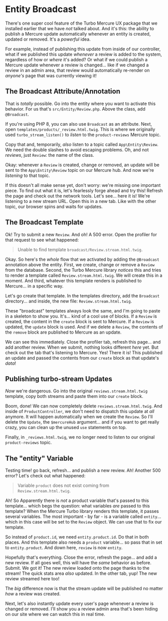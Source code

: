 # Entity Broadcast

There's one super cool feature of the Turbo Mercure UX package that we installed
earlier that we have *not* talked about. And it's this: the ability to publish a
Mercure update automatically whenever an entity is created, updated or removed.
It's a *powerful* idea.

For example, instead of publishing this update from inside of our controller,
what if we published this update *whenever* a review is added to the system,
regardless of how or *where* it's added? Or what if we could publish a Mercure
update whenever a review is changed... like if we changed a review in an admin area,
that review would automatically re-render on *anyone's* page that was currently
viewing it!

## The Broadcast Attribute/Annotation

That is *totally* possible. Go into the entity where you want to activate this
behavior. For us that's `src/Entity/Review.php`. Above the class, add
`@Broadcast`.

If you're using PHP 8, you can also use `Broadcast` as an attribute. Next, open
`templates/products/_review.html.twig`. This is where we originally used
`turbo_stream_listen()` to *listen* to the `product-reviews` Mercure topic.

Copy that and, temporarily, *also* listen to a topic called `App\Entity\Review`.
We need the double slashes to avoid escaping problems. Oh, and not *reviews*,
just `Review`: the name of the class.

Okay: whenever a `Review` is created, change or removed, an update will be sent to
the `App\Entity\Review` topic on our Mercure hub. And now we're *listening* to that
topic.

If this doesn't all make sense yet, don't worry: we're missing one important piece.
To find out what it is, let's fearlessly forge ahead and try this! Refresh the page
and check out the network tools. Let's see... here it is! We're listening to a new
stream URL. Open this in a new tab. Like with the other topic, our browser
spins and waits for updates.

## The Broadcast Template

Ok! Try to submit a new `Review`. And oh! A 500 error. Open the profiler for
that request to see what happened:

> Unable to find template `broadcast/Review.stream.html.twig`.

Okay. So here's the *whole* flow that we activated by adding the `@Broadcast`
annotation above the entity. First, we create, change or remove a `Review` from
the database. Second, the Turbo Mercure library *notices* this and tries to render
a template called `Review.stream.html.twig`. We will create this in a moment.
And third, whatever this template renders is published to Mercure... in a specific
way.

Let's go create that template. In the templates directory, add the `Broadcast`
directory... and inside, the new file: `Review.stream.html.twig`.

These "broadcast" templates always look the same, and I'm going to paste in a
skeleton to show you. It's... kind of a cool use of blocks. If a `Review` is
created, the content in the `create` block is sent to Mercure. If a `Review` is
updated, the `update` block is used. And if we delete a `Review`, the contents of
the `remove` block are published to Mercure as an update.

We can see this immediately. Close the profiler tab, refresh this page... and
add another review. When we submit, nothing looks different *here* yet. But check
out the tab that's listening to Mercure. Yes! There it is! This published an update
and passed the contents from our `create` block as that update's *data*!

## Publishing turbo-stream Updates

*Now* we're dangerous. Go into the original `reviews.stream.html.twig` template,
copy both streams and paste them into our `create` block.

Boom, done! We can now completely delete `reviews.stream.html.twig`. And inside of
`ProductController`, we don't need to dispatch this update at *all* anymore. It
will happen automatically when we create the `Review`. So I'll delete the `Update`,
the `$mercureHub` argument... and if you want to get really crazy, you can clean
up the unused `use` statements on top.

Finally, in `_reviews.html.twig`, we no longer need to listen to our original
`product-reviews` topic.

## The "entity" Variable

Testing time! go back, refresh... and publish a new review. Ah! Another 500 error?
Let's check out what happened:

> Variable `product` does not exist coming from `Review.stream.html.twig`.

Ah! So Apparently there is *not* a product variable that's passed to this template...
which begs the question: what variables *are* passed to this template? When the
Mercure Turbo library renders this template, it passes several variables. The most
important - by far - is a variable called `entity`... which in this case will be
set to the `Review` object. We can use that to fix our template.

So instead of `product.id`, we need `entity.product.id`. Do that in both places.
And this template also needs a `product` variable... so pass that in set to
`entity.product`. And down here, `review` is now `entity`.

Hopefully that's everything. Close the error, refresh the page... and add a new
review. If all goes well, this will have the *same* behavior as before. Submit.
We got it! The new review loaded onto the page thanks to the stream! The quick
stats area *also* updated. In the other tab, yup! The new review streamed here
too!

The *big* difference now is that the stream update will be published no matter
*how* a review was created.

Next, let's also instantly update every user's page whenever a review is changed
or removed. I'll show you a review admin area that's been hiding on our site where
we can watch this in real time.

